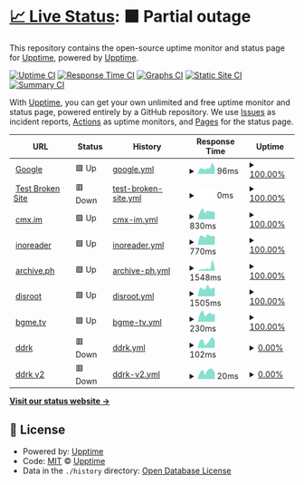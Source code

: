 # [📈 Live Status](https://upptime.github.io/upptime): <!--live status--> **🟧 Partial outage**

This repository contains the open-source uptime monitor and status page for [Upptime](https://upptime.js.org), powered by [Upptime](https://github.com/upptime/upptime).

[![Uptime CI](https://github.com/nanbowaner/upptime/workflows/Uptime%20CI/badge.svg)](https://github.com/nanbowaner/upptime/actions?query=workflow%3A%22Uptime+CI%22)
[![Response Time CI](https://github.com/nanbowaner/upptime/workflows/Response%20Time%20CI/badge.svg)](https://github.com/nanbowaner/upptime/actions?query=workflow%3A%22Response+Time+CI%22)
[![Graphs CI](https://github.com/nanbowaner/upptime/workflows/Graphs%20CI/badge.svg)](https://github.com/nanbowaner/upptime/actions?query=workflow%3A%22Graphs+CI%22)
[![Static Site CI](https://github.com/nanbowaner/upptime/workflows/Static%20Site%20CI/badge.svg)](https://github.com/nanbowaner/upptime/actions?query=workflow%3A%22Static+Site+CI%22)
[![Summary CI](https://github.com/nanbowaner/upptime/workflows/Summary%20CI/badge.svg)](https://github.com/nanbowaner/upptime/actions?query=workflow%3A%22Summary+CI%22)

With [Upptime](https://upptime.js.org), you can get your own unlimited and free uptime monitor and status page, powered entirely by a GitHub repository. We use [Issues](https://github.com/upptime/upptime/issues) as incident reports, [Actions](https://github.com/nanbowaner/upptime/actions) as uptime monitors, and [Pages](https://upptime.github.io/upptime) for the status page.

<!--start: status pages-->
<!-- This summary is generated by Upptime (https://github.com/upptime/upptime) -->
<!-- Do not edit this manually, your changes will be overwritten -->
<!-- prettier-ignore -->
| URL | Status | History | Response Time | Uptime |
| --- | ------ | ------- | ------------- | ------ |
| <img alt="" src="https://icons.duckduckgo.com/ip3/www.google.com.ico" height="13"> [Google](https://www.google.com) | 🟩 Up | [google.yml](https://github.com/nanbowaner/upptime/commits/HEAD/history/google.yml) | <details><summary><img alt="Response time graph" src="./graphs/google/response-time-week.png" height="20"> 96ms</summary><br><a href="https://nanbowaner.github.io/upptime/history/google"><img alt="Response time 102" src="https://img.shields.io/endpoint?url=https%3A%2F%2Fraw.githubusercontent.com%2Fnanbowaner%2Fupptime%2FHEAD%2Fapi%2Fgoogle%2Fresponse-time.json"></a><br><a href="https://nanbowaner.github.io/upptime/history/google"><img alt="24-hour response time 81" src="https://img.shields.io/endpoint?url=https%3A%2F%2Fraw.githubusercontent.com%2Fnanbowaner%2Fupptime%2FHEAD%2Fapi%2Fgoogle%2Fresponse-time-day.json"></a><br><a href="https://nanbowaner.github.io/upptime/history/google"><img alt="7-day response time 96" src="https://img.shields.io/endpoint?url=https%3A%2F%2Fraw.githubusercontent.com%2Fnanbowaner%2Fupptime%2FHEAD%2Fapi%2Fgoogle%2Fresponse-time-week.json"></a><br><a href="https://nanbowaner.github.io/upptime/history/google"><img alt="30-day response time 96" src="https://img.shields.io/endpoint?url=https%3A%2F%2Fraw.githubusercontent.com%2Fnanbowaner%2Fupptime%2FHEAD%2Fapi%2Fgoogle%2Fresponse-time-month.json"></a><br><a href="https://nanbowaner.github.io/upptime/history/google"><img alt="1-year response time 102" src="https://img.shields.io/endpoint?url=https%3A%2F%2Fraw.githubusercontent.com%2Fnanbowaner%2Fupptime%2FHEAD%2Fapi%2Fgoogle%2Fresponse-time-year.json"></a></details> | <details><summary><a href="https://nanbowaner.github.io/upptime/history/google">100.00%</a></summary><a href="https://nanbowaner.github.io/upptime/history/google"><img alt="All-time uptime 100.00%" src="https://img.shields.io/endpoint?url=https%3A%2F%2Fraw.githubusercontent.com%2Fnanbowaner%2Fupptime%2FHEAD%2Fapi%2Fgoogle%2Fuptime.json"></a><br><a href="https://nanbowaner.github.io/upptime/history/google"><img alt="24-hour uptime 100.00%" src="https://img.shields.io/endpoint?url=https%3A%2F%2Fraw.githubusercontent.com%2Fnanbowaner%2Fupptime%2FHEAD%2Fapi%2Fgoogle%2Fuptime-day.json"></a><br><a href="https://nanbowaner.github.io/upptime/history/google"><img alt="7-day uptime 100.00%" src="https://img.shields.io/endpoint?url=https%3A%2F%2Fraw.githubusercontent.com%2Fnanbowaner%2Fupptime%2FHEAD%2Fapi%2Fgoogle%2Fuptime-week.json"></a><br><a href="https://nanbowaner.github.io/upptime/history/google"><img alt="30-day uptime 100.00%" src="https://img.shields.io/endpoint?url=https%3A%2F%2Fraw.githubusercontent.com%2Fnanbowaner%2Fupptime%2FHEAD%2Fapi%2Fgoogle%2Fuptime-month.json"></a><br><a href="https://nanbowaner.github.io/upptime/history/google"><img alt="1-year uptime 100.00%" src="https://img.shields.io/endpoint?url=https%3A%2F%2Fraw.githubusercontent.com%2Fnanbowaner%2Fupptime%2FHEAD%2Fapi%2Fgoogle%2Fuptime-year.json"></a></details>
| <img alt="" src="https://icons.duckduckgo.com/ip3/thissitedoesnotexist.koj.co.ico" height="13"> [Test Broken Site](https://thissitedoesnotexist.koj.co) | 🟥 Down | [test-broken-site.yml](https://github.com/nanbowaner/upptime/commits/HEAD/history/test-broken-site.yml) | <details><summary><img alt="Response time graph" src="./graphs/test-broken-site/response-time-week.png" height="20"> 0ms</summary><br><a href="https://nanbowaner.github.io/upptime/history/test-broken-site"><img alt="Response time 0" src="https://img.shields.io/endpoint?url=https%3A%2F%2Fraw.githubusercontent.com%2Fnanbowaner%2Fupptime%2FHEAD%2Fapi%2Ftest-broken-site%2Fresponse-time.json"></a><br><a href="https://nanbowaner.github.io/upptime/history/test-broken-site"><img alt="24-hour response time 0" src="https://img.shields.io/endpoint?url=https%3A%2F%2Fraw.githubusercontent.com%2Fnanbowaner%2Fupptime%2FHEAD%2Fapi%2Ftest-broken-site%2Fresponse-time-day.json"></a><br><a href="https://nanbowaner.github.io/upptime/history/test-broken-site"><img alt="7-day response time 0" src="https://img.shields.io/endpoint?url=https%3A%2F%2Fraw.githubusercontent.com%2Fnanbowaner%2Fupptime%2FHEAD%2Fapi%2Ftest-broken-site%2Fresponse-time-week.json"></a><br><a href="https://nanbowaner.github.io/upptime/history/test-broken-site"><img alt="30-day response time 0" src="https://img.shields.io/endpoint?url=https%3A%2F%2Fraw.githubusercontent.com%2Fnanbowaner%2Fupptime%2FHEAD%2Fapi%2Ftest-broken-site%2Fresponse-time-month.json"></a><br><a href="https://nanbowaner.github.io/upptime/history/test-broken-site"><img alt="1-year response time 0" src="https://img.shields.io/endpoint?url=https%3A%2F%2Fraw.githubusercontent.com%2Fnanbowaner%2Fupptime%2FHEAD%2Fapi%2Ftest-broken-site%2Fresponse-time-year.json"></a></details> | <details><summary><a href="https://nanbowaner.github.io/upptime/history/test-broken-site">100.00%</a></summary><a href="https://nanbowaner.github.io/upptime/history/test-broken-site"><img alt="All-time uptime 100.00%" src="https://img.shields.io/endpoint?url=https%3A%2F%2Fraw.githubusercontent.com%2Fnanbowaner%2Fupptime%2FHEAD%2Fapi%2Ftest-broken-site%2Fuptime.json"></a><br><a href="https://nanbowaner.github.io/upptime/history/test-broken-site"><img alt="24-hour uptime 100.00%" src="https://img.shields.io/endpoint?url=https%3A%2F%2Fraw.githubusercontent.com%2Fnanbowaner%2Fupptime%2FHEAD%2Fapi%2Ftest-broken-site%2Fuptime-day.json"></a><br><a href="https://nanbowaner.github.io/upptime/history/test-broken-site"><img alt="7-day uptime 100.00%" src="https://img.shields.io/endpoint?url=https%3A%2F%2Fraw.githubusercontent.com%2Fnanbowaner%2Fupptime%2FHEAD%2Fapi%2Ftest-broken-site%2Fuptime-week.json"></a><br><a href="https://nanbowaner.github.io/upptime/history/test-broken-site"><img alt="30-day uptime 100.00%" src="https://img.shields.io/endpoint?url=https%3A%2F%2Fraw.githubusercontent.com%2Fnanbowaner%2Fupptime%2FHEAD%2Fapi%2Ftest-broken-site%2Fuptime-month.json"></a><br><a href="https://nanbowaner.github.io/upptime/history/test-broken-site"><img alt="1-year uptime 100.00%" src="https://img.shields.io/endpoint?url=https%3A%2F%2Fraw.githubusercontent.com%2Fnanbowaner%2Fupptime%2FHEAD%2Fapi%2Ftest-broken-site%2Fuptime-year.json"></a></details>
| <img alt="" src="https://icons.duckduckgo.com/ip3/m.cmx.im.ico" height="13"> [cmx.im](https://m.cmx.im) | 🟩 Up | [cmx-im.yml](https://github.com/nanbowaner/upptime/commits/HEAD/history/cmx-im.yml) | <details><summary><img alt="Response time graph" src="./graphs/cmx-im/response-time-week.png" height="20"> 830ms</summary><br><a href="https://nanbowaner.github.io/upptime/history/cmx-im"><img alt="Response time 890" src="https://img.shields.io/endpoint?url=https%3A%2F%2Fraw.githubusercontent.com%2Fnanbowaner%2Fupptime%2FHEAD%2Fapi%2Fcmx-im%2Fresponse-time.json"></a><br><a href="https://nanbowaner.github.io/upptime/history/cmx-im"><img alt="24-hour response time 1124" src="https://img.shields.io/endpoint?url=https%3A%2F%2Fraw.githubusercontent.com%2Fnanbowaner%2Fupptime%2FHEAD%2Fapi%2Fcmx-im%2Fresponse-time-day.json"></a><br><a href="https://nanbowaner.github.io/upptime/history/cmx-im"><img alt="7-day response time 830" src="https://img.shields.io/endpoint?url=https%3A%2F%2Fraw.githubusercontent.com%2Fnanbowaner%2Fupptime%2FHEAD%2Fapi%2Fcmx-im%2Fresponse-time-week.json"></a><br><a href="https://nanbowaner.github.io/upptime/history/cmx-im"><img alt="30-day response time 653" src="https://img.shields.io/endpoint?url=https%3A%2F%2Fraw.githubusercontent.com%2Fnanbowaner%2Fupptime%2FHEAD%2Fapi%2Fcmx-im%2Fresponse-time-month.json"></a><br><a href="https://nanbowaner.github.io/upptime/history/cmx-im"><img alt="1-year response time 890" src="https://img.shields.io/endpoint?url=https%3A%2F%2Fraw.githubusercontent.com%2Fnanbowaner%2Fupptime%2FHEAD%2Fapi%2Fcmx-im%2Fresponse-time-year.json"></a></details> | <details><summary><a href="https://nanbowaner.github.io/upptime/history/cmx-im">100.00%</a></summary><a href="https://nanbowaner.github.io/upptime/history/cmx-im"><img alt="All-time uptime 96.69%" src="https://img.shields.io/endpoint?url=https%3A%2F%2Fraw.githubusercontent.com%2Fnanbowaner%2Fupptime%2FHEAD%2Fapi%2Fcmx-im%2Fuptime.json"></a><br><a href="https://nanbowaner.github.io/upptime/history/cmx-im"><img alt="24-hour uptime 100.00%" src="https://img.shields.io/endpoint?url=https%3A%2F%2Fraw.githubusercontent.com%2Fnanbowaner%2Fupptime%2FHEAD%2Fapi%2Fcmx-im%2Fuptime-day.json"></a><br><a href="https://nanbowaner.github.io/upptime/history/cmx-im"><img alt="7-day uptime 100.00%" src="https://img.shields.io/endpoint?url=https%3A%2F%2Fraw.githubusercontent.com%2Fnanbowaner%2Fupptime%2FHEAD%2Fapi%2Fcmx-im%2Fuptime-week.json"></a><br><a href="https://nanbowaner.github.io/upptime/history/cmx-im"><img alt="30-day uptime 98.99%" src="https://img.shields.io/endpoint?url=https%3A%2F%2Fraw.githubusercontent.com%2Fnanbowaner%2Fupptime%2FHEAD%2Fapi%2Fcmx-im%2Fuptime-month.json"></a><br><a href="https://nanbowaner.github.io/upptime/history/cmx-im"><img alt="1-year uptime 96.69%" src="https://img.shields.io/endpoint?url=https%3A%2F%2Fraw.githubusercontent.com%2Fnanbowaner%2Fupptime%2FHEAD%2Fapi%2Fcmx-im%2Fuptime-year.json"></a></details>
| <img alt="" src="https://icons.duckduckgo.com/ip3/www.inoreader.com.ico" height="13"> [inoreader](https://www.inoreader.com) | 🟩 Up | [inoreader.yml](https://github.com/nanbowaner/upptime/commits/HEAD/history/inoreader.yml) | <details><summary><img alt="Response time graph" src="./graphs/inoreader/response-time-week.png" height="20"> 770ms</summary><br><a href="https://nanbowaner.github.io/upptime/history/inoreader"><img alt="Response time 763" src="https://img.shields.io/endpoint?url=https%3A%2F%2Fraw.githubusercontent.com%2Fnanbowaner%2Fupptime%2FHEAD%2Fapi%2Finoreader%2Fresponse-time.json"></a><br><a href="https://nanbowaner.github.io/upptime/history/inoreader"><img alt="24-hour response time 824" src="https://img.shields.io/endpoint?url=https%3A%2F%2Fraw.githubusercontent.com%2Fnanbowaner%2Fupptime%2FHEAD%2Fapi%2Finoreader%2Fresponse-time-day.json"></a><br><a href="https://nanbowaner.github.io/upptime/history/inoreader"><img alt="7-day response time 770" src="https://img.shields.io/endpoint?url=https%3A%2F%2Fraw.githubusercontent.com%2Fnanbowaner%2Fupptime%2FHEAD%2Fapi%2Finoreader%2Fresponse-time-week.json"></a><br><a href="https://nanbowaner.github.io/upptime/history/inoreader"><img alt="30-day response time 757" src="https://img.shields.io/endpoint?url=https%3A%2F%2Fraw.githubusercontent.com%2Fnanbowaner%2Fupptime%2FHEAD%2Fapi%2Finoreader%2Fresponse-time-month.json"></a><br><a href="https://nanbowaner.github.io/upptime/history/inoreader"><img alt="1-year response time 763" src="https://img.shields.io/endpoint?url=https%3A%2F%2Fraw.githubusercontent.com%2Fnanbowaner%2Fupptime%2FHEAD%2Fapi%2Finoreader%2Fresponse-time-year.json"></a></details> | <details><summary><a href="https://nanbowaner.github.io/upptime/history/inoreader">100.00%</a></summary><a href="https://nanbowaner.github.io/upptime/history/inoreader"><img alt="All-time uptime 100.00%" src="https://img.shields.io/endpoint?url=https%3A%2F%2Fraw.githubusercontent.com%2Fnanbowaner%2Fupptime%2FHEAD%2Fapi%2Finoreader%2Fuptime.json"></a><br><a href="https://nanbowaner.github.io/upptime/history/inoreader"><img alt="24-hour uptime 100.00%" src="https://img.shields.io/endpoint?url=https%3A%2F%2Fraw.githubusercontent.com%2Fnanbowaner%2Fupptime%2FHEAD%2Fapi%2Finoreader%2Fuptime-day.json"></a><br><a href="https://nanbowaner.github.io/upptime/history/inoreader"><img alt="7-day uptime 100.00%" src="https://img.shields.io/endpoint?url=https%3A%2F%2Fraw.githubusercontent.com%2Fnanbowaner%2Fupptime%2FHEAD%2Fapi%2Finoreader%2Fuptime-week.json"></a><br><a href="https://nanbowaner.github.io/upptime/history/inoreader"><img alt="30-day uptime 100.00%" src="https://img.shields.io/endpoint?url=https%3A%2F%2Fraw.githubusercontent.com%2Fnanbowaner%2Fupptime%2FHEAD%2Fapi%2Finoreader%2Fuptime-month.json"></a><br><a href="https://nanbowaner.github.io/upptime/history/inoreader"><img alt="1-year uptime 100.00%" src="https://img.shields.io/endpoint?url=https%3A%2F%2Fraw.githubusercontent.com%2Fnanbowaner%2Fupptime%2FHEAD%2Fapi%2Finoreader%2Fuptime-year.json"></a></details>
| <img alt="" src="https://icons.duckduckgo.com/ip3/archive.ph.ico" height="13"> [archive.ph](https://archive.ph) | 🟩 Up | [archive-ph.yml](https://github.com/nanbowaner/upptime/commits/HEAD/history/archive-ph.yml) | <details><summary><img alt="Response time graph" src="./graphs/archive-ph/response-time-week.png" height="20"> 1548ms</summary><br><a href="https://nanbowaner.github.io/upptime/history/archive-ph"><img alt="Response time 1248" src="https://img.shields.io/endpoint?url=https%3A%2F%2Fraw.githubusercontent.com%2Fnanbowaner%2Fupptime%2FHEAD%2Fapi%2Farchive-ph%2Fresponse-time.json"></a><br><a href="https://nanbowaner.github.io/upptime/history/archive-ph"><img alt="24-hour response time 1114" src="https://img.shields.io/endpoint?url=https%3A%2F%2Fraw.githubusercontent.com%2Fnanbowaner%2Fupptime%2FHEAD%2Fapi%2Farchive-ph%2Fresponse-time-day.json"></a><br><a href="https://nanbowaner.github.io/upptime/history/archive-ph"><img alt="7-day response time 1548" src="https://img.shields.io/endpoint?url=https%3A%2F%2Fraw.githubusercontent.com%2Fnanbowaner%2Fupptime%2FHEAD%2Fapi%2Farchive-ph%2Fresponse-time-week.json"></a><br><a href="https://nanbowaner.github.io/upptime/history/archive-ph"><img alt="30-day response time 1605" src="https://img.shields.io/endpoint?url=https%3A%2F%2Fraw.githubusercontent.com%2Fnanbowaner%2Fupptime%2FHEAD%2Fapi%2Farchive-ph%2Fresponse-time-month.json"></a><br><a href="https://nanbowaner.github.io/upptime/history/archive-ph"><img alt="1-year response time 1248" src="https://img.shields.io/endpoint?url=https%3A%2F%2Fraw.githubusercontent.com%2Fnanbowaner%2Fupptime%2FHEAD%2Fapi%2Farchive-ph%2Fresponse-time-year.json"></a></details> | <details><summary><a href="https://nanbowaner.github.io/upptime/history/archive-ph">100.00%</a></summary><a href="https://nanbowaner.github.io/upptime/history/archive-ph"><img alt="All-time uptime 99.96%" src="https://img.shields.io/endpoint?url=https%3A%2F%2Fraw.githubusercontent.com%2Fnanbowaner%2Fupptime%2FHEAD%2Fapi%2Farchive-ph%2Fuptime.json"></a><br><a href="https://nanbowaner.github.io/upptime/history/archive-ph"><img alt="24-hour uptime 100.00%" src="https://img.shields.io/endpoint?url=https%3A%2F%2Fraw.githubusercontent.com%2Fnanbowaner%2Fupptime%2FHEAD%2Fapi%2Farchive-ph%2Fuptime-day.json"></a><br><a href="https://nanbowaner.github.io/upptime/history/archive-ph"><img alt="7-day uptime 100.00%" src="https://img.shields.io/endpoint?url=https%3A%2F%2Fraw.githubusercontent.com%2Fnanbowaner%2Fupptime%2FHEAD%2Fapi%2Farchive-ph%2Fuptime-week.json"></a><br><a href="https://nanbowaner.github.io/upptime/history/archive-ph"><img alt="30-day uptime 99.87%" src="https://img.shields.io/endpoint?url=https%3A%2F%2Fraw.githubusercontent.com%2Fnanbowaner%2Fupptime%2FHEAD%2Fapi%2Farchive-ph%2Fuptime-month.json"></a><br><a href="https://nanbowaner.github.io/upptime/history/archive-ph"><img alt="1-year uptime 99.96%" src="https://img.shields.io/endpoint?url=https%3A%2F%2Fraw.githubusercontent.com%2Fnanbowaner%2Fupptime%2FHEAD%2Fapi%2Farchive-ph%2Fuptime-year.json"></a></details>
| <img alt="" src="https://icons.duckduckgo.com/ip3/cloud.disroot.org.ico" height="13"> [disroot](https://cloud.disroot.org) | 🟩 Up | [disroot.yml](https://github.com/nanbowaner/upptime/commits/HEAD/history/disroot.yml) | <details><summary><img alt="Response time graph" src="./graphs/disroot/response-time-week.png" height="20"> 1505ms</summary><br><a href="https://nanbowaner.github.io/upptime/history/disroot"><img alt="Response time 2128" src="https://img.shields.io/endpoint?url=https%3A%2F%2Fraw.githubusercontent.com%2Fnanbowaner%2Fupptime%2FHEAD%2Fapi%2Fdisroot%2Fresponse-time.json"></a><br><a href="https://nanbowaner.github.io/upptime/history/disroot"><img alt="24-hour response time 1812" src="https://img.shields.io/endpoint?url=https%3A%2F%2Fraw.githubusercontent.com%2Fnanbowaner%2Fupptime%2FHEAD%2Fapi%2Fdisroot%2Fresponse-time-day.json"></a><br><a href="https://nanbowaner.github.io/upptime/history/disroot"><img alt="7-day response time 1505" src="https://img.shields.io/endpoint?url=https%3A%2F%2Fraw.githubusercontent.com%2Fnanbowaner%2Fupptime%2FHEAD%2Fapi%2Fdisroot%2Fresponse-time-week.json"></a><br><a href="https://nanbowaner.github.io/upptime/history/disroot"><img alt="30-day response time 1462" src="https://img.shields.io/endpoint?url=https%3A%2F%2Fraw.githubusercontent.com%2Fnanbowaner%2Fupptime%2FHEAD%2Fapi%2Fdisroot%2Fresponse-time-month.json"></a><br><a href="https://nanbowaner.github.io/upptime/history/disroot"><img alt="1-year response time 2128" src="https://img.shields.io/endpoint?url=https%3A%2F%2Fraw.githubusercontent.com%2Fnanbowaner%2Fupptime%2FHEAD%2Fapi%2Fdisroot%2Fresponse-time-year.json"></a></details> | <details><summary><a href="https://nanbowaner.github.io/upptime/history/disroot">100.00%</a></summary><a href="https://nanbowaner.github.io/upptime/history/disroot"><img alt="All-time uptime 99.55%" src="https://img.shields.io/endpoint?url=https%3A%2F%2Fraw.githubusercontent.com%2Fnanbowaner%2Fupptime%2FHEAD%2Fapi%2Fdisroot%2Fuptime.json"></a><br><a href="https://nanbowaner.github.io/upptime/history/disroot"><img alt="24-hour uptime 100.00%" src="https://img.shields.io/endpoint?url=https%3A%2F%2Fraw.githubusercontent.com%2Fnanbowaner%2Fupptime%2FHEAD%2Fapi%2Fdisroot%2Fuptime-day.json"></a><br><a href="https://nanbowaner.github.io/upptime/history/disroot"><img alt="7-day uptime 100.00%" src="https://img.shields.io/endpoint?url=https%3A%2F%2Fraw.githubusercontent.com%2Fnanbowaner%2Fupptime%2FHEAD%2Fapi%2Fdisroot%2Fuptime-week.json"></a><br><a href="https://nanbowaner.github.io/upptime/history/disroot"><img alt="30-day uptime 99.80%" src="https://img.shields.io/endpoint?url=https%3A%2F%2Fraw.githubusercontent.com%2Fnanbowaner%2Fupptime%2FHEAD%2Fapi%2Fdisroot%2Fuptime-month.json"></a><br><a href="https://nanbowaner.github.io/upptime/history/disroot"><img alt="1-year uptime 99.55%" src="https://img.shields.io/endpoint?url=https%3A%2F%2Fraw.githubusercontent.com%2Fnanbowaner%2Fupptime%2FHEAD%2Fapi%2Fdisroot%2Fuptime-year.json"></a></details>
| <img alt="" src="https://icons.duckduckgo.com/ip3/bgm.tv.ico" height="13"> [bgme.tv](https://bgm.tv) | 🟩 Up | [bgme-tv.yml](https://github.com/nanbowaner/upptime/commits/HEAD/history/bgme-tv.yml) | <details><summary><img alt="Response time graph" src="./graphs/bgme-tv/response-time-week.png" height="20"> 230ms</summary><br><a href="https://nanbowaner.github.io/upptime/history/bgme-tv"><img alt="Response time 249" src="https://img.shields.io/endpoint?url=https%3A%2F%2Fraw.githubusercontent.com%2Fnanbowaner%2Fupptime%2FHEAD%2Fapi%2Fbgme-tv%2Fresponse-time.json"></a><br><a href="https://nanbowaner.github.io/upptime/history/bgme-tv"><img alt="24-hour response time 249" src="https://img.shields.io/endpoint?url=https%3A%2F%2Fraw.githubusercontent.com%2Fnanbowaner%2Fupptime%2FHEAD%2Fapi%2Fbgme-tv%2Fresponse-time-day.json"></a><br><a href="https://nanbowaner.github.io/upptime/history/bgme-tv"><img alt="7-day response time 230" src="https://img.shields.io/endpoint?url=https%3A%2F%2Fraw.githubusercontent.com%2Fnanbowaner%2Fupptime%2FHEAD%2Fapi%2Fbgme-tv%2Fresponse-time-week.json"></a><br><a href="https://nanbowaner.github.io/upptime/history/bgme-tv"><img alt="30-day response time 245" src="https://img.shields.io/endpoint?url=https%3A%2F%2Fraw.githubusercontent.com%2Fnanbowaner%2Fupptime%2FHEAD%2Fapi%2Fbgme-tv%2Fresponse-time-month.json"></a><br><a href="https://nanbowaner.github.io/upptime/history/bgme-tv"><img alt="1-year response time 249" src="https://img.shields.io/endpoint?url=https%3A%2F%2Fraw.githubusercontent.com%2Fnanbowaner%2Fupptime%2FHEAD%2Fapi%2Fbgme-tv%2Fresponse-time-year.json"></a></details> | <details><summary><a href="https://nanbowaner.github.io/upptime/history/bgme-tv">100.00%</a></summary><a href="https://nanbowaner.github.io/upptime/history/bgme-tv"><img alt="All-time uptime 99.87%" src="https://img.shields.io/endpoint?url=https%3A%2F%2Fraw.githubusercontent.com%2Fnanbowaner%2Fupptime%2FHEAD%2Fapi%2Fbgme-tv%2Fuptime.json"></a><br><a href="https://nanbowaner.github.io/upptime/history/bgme-tv"><img alt="24-hour uptime 100.00%" src="https://img.shields.io/endpoint?url=https%3A%2F%2Fraw.githubusercontent.com%2Fnanbowaner%2Fupptime%2FHEAD%2Fapi%2Fbgme-tv%2Fuptime-day.json"></a><br><a href="https://nanbowaner.github.io/upptime/history/bgme-tv"><img alt="7-day uptime 100.00%" src="https://img.shields.io/endpoint?url=https%3A%2F%2Fraw.githubusercontent.com%2Fnanbowaner%2Fupptime%2FHEAD%2Fapi%2Fbgme-tv%2Fuptime-week.json"></a><br><a href="https://nanbowaner.github.io/upptime/history/bgme-tv"><img alt="30-day uptime 100.00%" src="https://img.shields.io/endpoint?url=https%3A%2F%2Fraw.githubusercontent.com%2Fnanbowaner%2Fupptime%2FHEAD%2Fapi%2Fbgme-tv%2Fuptime-month.json"></a><br><a href="https://nanbowaner.github.io/upptime/history/bgme-tv"><img alt="1-year uptime 99.87%" src="https://img.shields.io/endpoint?url=https%3A%2F%2Fraw.githubusercontent.com%2Fnanbowaner%2Fupptime%2FHEAD%2Fapi%2Fbgme-tv%2Fuptime-year.json"></a></details>
| <img alt="" src="https://icons.duckduckgo.com/ip3/ddrk.me.ico" height="13"> [ddrk](https://ddrk.me) | 🟥 Down | [ddrk.yml](https://github.com/nanbowaner/upptime/commits/HEAD/history/ddrk.yml) | <details><summary><img alt="Response time graph" src="./graphs/ddrk/response-time-week.png" height="20"> 102ms</summary><br><a href="https://nanbowaner.github.io/upptime/history/ddrk"><img alt="Response time 116" src="https://img.shields.io/endpoint?url=https%3A%2F%2Fraw.githubusercontent.com%2Fnanbowaner%2Fupptime%2FHEAD%2Fapi%2Fddrk%2Fresponse-time.json"></a><br><a href="https://nanbowaner.github.io/upptime/history/ddrk"><img alt="24-hour response time 176" src="https://img.shields.io/endpoint?url=https%3A%2F%2Fraw.githubusercontent.com%2Fnanbowaner%2Fupptime%2FHEAD%2Fapi%2Fddrk%2Fresponse-time-day.json"></a><br><a href="https://nanbowaner.github.io/upptime/history/ddrk"><img alt="7-day response time 102" src="https://img.shields.io/endpoint?url=https%3A%2F%2Fraw.githubusercontent.com%2Fnanbowaner%2Fupptime%2FHEAD%2Fapi%2Fddrk%2Fresponse-time-week.json"></a><br><a href="https://nanbowaner.github.io/upptime/history/ddrk"><img alt="30-day response time 103" src="https://img.shields.io/endpoint?url=https%3A%2F%2Fraw.githubusercontent.com%2Fnanbowaner%2Fupptime%2FHEAD%2Fapi%2Fddrk%2Fresponse-time-month.json"></a><br><a href="https://nanbowaner.github.io/upptime/history/ddrk"><img alt="1-year response time 116" src="https://img.shields.io/endpoint?url=https%3A%2F%2Fraw.githubusercontent.com%2Fnanbowaner%2Fupptime%2FHEAD%2Fapi%2Fddrk%2Fresponse-time-year.json"></a></details> | <details><summary><a href="https://nanbowaner.github.io/upptime/history/ddrk">0.00%</a></summary><a href="https://nanbowaner.github.io/upptime/history/ddrk"><img alt="All-time uptime 6.89%" src="https://img.shields.io/endpoint?url=https%3A%2F%2Fraw.githubusercontent.com%2Fnanbowaner%2Fupptime%2FHEAD%2Fapi%2Fddrk%2Fuptime.json"></a><br><a href="https://nanbowaner.github.io/upptime/history/ddrk"><img alt="24-hour uptime 0.00%" src="https://img.shields.io/endpoint?url=https%3A%2F%2Fraw.githubusercontent.com%2Fnanbowaner%2Fupptime%2FHEAD%2Fapi%2Fddrk%2Fuptime-day.json"></a><br><a href="https://nanbowaner.github.io/upptime/history/ddrk"><img alt="7-day uptime 0.00%" src="https://img.shields.io/endpoint?url=https%3A%2F%2Fraw.githubusercontent.com%2Fnanbowaner%2Fupptime%2FHEAD%2Fapi%2Fddrk%2Fuptime-week.json"></a><br><a href="https://nanbowaner.github.io/upptime/history/ddrk"><img alt="30-day uptime 1.38%" src="https://img.shields.io/endpoint?url=https%3A%2F%2Fraw.githubusercontent.com%2Fnanbowaner%2Fupptime%2FHEAD%2Fapi%2Fddrk%2Fuptime-month.json"></a><br><a href="https://nanbowaner.github.io/upptime/history/ddrk"><img alt="1-year uptime 6.89%" src="https://img.shields.io/endpoint?url=https%3A%2F%2Fraw.githubusercontent.com%2Fnanbowaner%2Fupptime%2FHEAD%2Fapi%2Fddrk%2Fuptime-year.json"></a></details>
| <img alt="" src="https://icons.duckduckgo.com/ip3/ddrk.me.ico" height="13"> [ddrk v2](https://ddrk.me) | 🟥 Down | [ddrk-v2.yml](https://github.com/nanbowaner/upptime/commits/HEAD/history/ddrk-v2.yml) | <details><summary><img alt="Response time graph" src="./graphs/ddrk-v2/response-time-week.png" height="20"> 20ms</summary><br><a href="https://nanbowaner.github.io/upptime/history/ddrk-v2"><img alt="Response time 223" src="https://img.shields.io/endpoint?url=https%3A%2F%2Fraw.githubusercontent.com%2Fnanbowaner%2Fupptime%2FHEAD%2Fapi%2Fddrk-v2%2Fresponse-time.json"></a><br><a href="https://nanbowaner.github.io/upptime/history/ddrk-v2"><img alt="24-hour response time 21" src="https://img.shields.io/endpoint?url=https%3A%2F%2Fraw.githubusercontent.com%2Fnanbowaner%2Fupptime%2FHEAD%2Fapi%2Fddrk-v2%2Fresponse-time-day.json"></a><br><a href="https://nanbowaner.github.io/upptime/history/ddrk-v2"><img alt="7-day response time 20" src="https://img.shields.io/endpoint?url=https%3A%2F%2Fraw.githubusercontent.com%2Fnanbowaner%2Fupptime%2FHEAD%2Fapi%2Fddrk-v2%2Fresponse-time-week.json"></a><br><a href="https://nanbowaner.github.io/upptime/history/ddrk-v2"><img alt="30-day response time 27" src="https://img.shields.io/endpoint?url=https%3A%2F%2Fraw.githubusercontent.com%2Fnanbowaner%2Fupptime%2FHEAD%2Fapi%2Fddrk-v2%2Fresponse-time-month.json"></a><br><a href="https://nanbowaner.github.io/upptime/history/ddrk-v2"><img alt="1-year response time 223" src="https://img.shields.io/endpoint?url=https%3A%2F%2Fraw.githubusercontent.com%2Fnanbowaner%2Fupptime%2FHEAD%2Fapi%2Fddrk-v2%2Fresponse-time-year.json"></a></details> | <details><summary><a href="https://nanbowaner.github.io/upptime/history/ddrk-v2">0.00%</a></summary><a href="https://nanbowaner.github.io/upptime/history/ddrk-v2"><img alt="All-time uptime 6.61%" src="https://img.shields.io/endpoint?url=https%3A%2F%2Fraw.githubusercontent.com%2Fnanbowaner%2Fupptime%2FHEAD%2Fapi%2Fddrk-v2%2Fuptime.json"></a><br><a href="https://nanbowaner.github.io/upptime/history/ddrk-v2"><img alt="24-hour uptime 0.00%" src="https://img.shields.io/endpoint?url=https%3A%2F%2Fraw.githubusercontent.com%2Fnanbowaner%2Fupptime%2FHEAD%2Fapi%2Fddrk-v2%2Fuptime-day.json"></a><br><a href="https://nanbowaner.github.io/upptime/history/ddrk-v2"><img alt="7-day uptime 0.00%" src="https://img.shields.io/endpoint?url=https%3A%2F%2Fraw.githubusercontent.com%2Fnanbowaner%2Fupptime%2FHEAD%2Fapi%2Fddrk-v2%2Fuptime-week.json"></a><br><a href="https://nanbowaner.github.io/upptime/history/ddrk-v2"><img alt="30-day uptime 1.38%" src="https://img.shields.io/endpoint?url=https%3A%2F%2Fraw.githubusercontent.com%2Fnanbowaner%2Fupptime%2FHEAD%2Fapi%2Fddrk-v2%2Fuptime-month.json"></a><br><a href="https://nanbowaner.github.io/upptime/history/ddrk-v2"><img alt="1-year uptime 6.61%" src="https://img.shields.io/endpoint?url=https%3A%2F%2Fraw.githubusercontent.com%2Fnanbowaner%2Fupptime%2FHEAD%2Fapi%2Fddrk-v2%2Fuptime-year.json"></a></details>

<!--end: status pages-->

[**Visit our status website →**](https://upptime.github.io/upptime)

## 📄 License

- Powered by: [Upptime](https://github.com/upptime/upptime)
- Code: [MIT](./LICENSE) © [Upptime](https://upptime.js.org)
- Data in the `./history` directory: [Open Database License](https://opendatacommons.org/licenses/odbl/1-0/)

